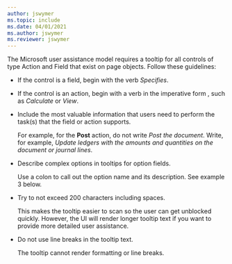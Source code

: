 ```yaml
---
author: jswymer
ms.topic: include
ms.date: 04/01/2021
ms.author: jswymer
ms.reviewer: jswymer
---
```

The Microsoft user assistance model requires a tooltip for all controls of type Action and Field that exist on page objects. Follow these guidelines:

- If the control is a field, begin with the verb *Specifies*.
- If the control is an action, begin with a verb in the imperative form , such as *Calculate* or *View*.
- Include the most valuable information that users need to perform the task(s) that the field or action supports.

    For example, for the **Post** action, do not write *Post the document*. Write, for example, *Update ledgers with the amounts and quantities on the document or journal lines*.  
- Describe complex options in tooltips for option fields.

    Use a colon to call out the option name and its description. See example 3 below.
- Try to not exceed 200 characters including spaces.

    This makes the tooltip easier to scan so the user can get unblocked quickly. However, the UI will render longer tooltip text if you want to provide more detailed user assistance.  
- Do not use line breaks in the tooltip text.

    The tooltip cannot render formatting or line breaks.
